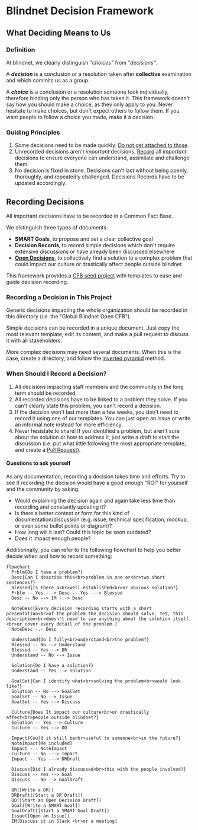 # Blindnet Decision Framework

## What Deciding Means to Us

### Definition

At blindnet, we clearly distinguish _"choices"_ from _"decisions"_.

A **_decision_** is a conclusion or a resolution taken after **collective** examination and which commits us as a group.

A **_choice_** is a conclusion or a resolution someone took individually, therefore binding only the person who has taken it. This framework doesn't say how you should make a choice, as they only apply to you. Never hesitate to make choices, but don't expect others to follow them. If you want people to follow a choice you made, make it a decision.

### Guiding Principles

1. Some decisions need to be made quickly. [Do not get attached to those](./shifting-priorities.md).
2. Unrecorded decisions aren't _important_ decisions. [Record](#recording-decisions) all _important_ decisions to ensure everyone can understand, assimilate and challenge them.
3. No decision is fixed in stone. Decisions can't last without being openly, thoroughly, and repeatedly challenged. Decisions Records have to be updated accordingly.

## Recording Decisions

All important decisions have to be recorded in a Common Fact Base.

We distinguish three types of documents:

- **SMART Goals**, to propose and set a clear collective goal
- **Decision Records**, to record simple decisions which don't require extensive discussions or have already been discussed elsewhere
- **[Open Decisions](./OPEN-DECISIONS.md)**, to collectively find a solution to a complex problem that could impact our culture or drastically affect people outside blindnet

This framework provides a [CFB seed project](./CFB-seed/) with templates to ease and guide decision recording.

### Recording a Decision in This Project

Generic decisions impacting the whole organization should be recorded in this directory (i.e. the "Global Blindnet Open CFB").

Simple decisions can be recorded in a unique document. Just copy the most relevant template, edit its content, and make a pull request to discuss it with all stakeholders.

More complex decisions may need several documents. When this is the case, create a directory, and follow the [inverted pyramid](https://www.s8080.com/blog-news/writing-detail-pages-information-pages) method.

### When Should I Record a Decision?

1. All decisions impacting staff members and the community in the long term should be recorded.
1. All recorded decisions have to be linked to a problem they solve. If you can't clearly state this problem, you can't record a decision.
1. If the decision won't last more than a few weeks, you don't need to record it using one of our templates. You can just open an issue or write an informal note instead for more efficiency.
1. Never hesistate to share! If you identified a problem, but aren't sure about the solution or how to address it, just write a draft to start the discussion (i.e. put what little following the most appropriate template, and create a [Pull Request](https://docs.github.com/en/pull-requests/collaborating-with-pull-requests/proposing-changes-to-your-work-with-pull-requests/about-pull-requests)).

#### Questions to ask yourself

As any documentation, recording a decision takes time and efforts.
Try to see if recording the decision would have a good enough "ROI" for yourself and the community by asking:

- Would explaining the decision again and again take less time than recording and constantly updating it?
- Is there a better context or form for this kind of documentation/discussion (e.g. issue,  technical specification, mockup, or even some bullet points or diagram)?
- How long will it last? Could this topic be soon outdated?
- Does it impact enough people?

Additionnally, you can refer to the following flowchart to help you better decide when and how to record something:

```mermaid
flowchart
  Prblm{Do I have a problem?}
  Desc{Can I describe this<br>problem in one or<br>two short sentences?}
  Blessed{Is there a<br>well established<br>or obvious solution?}
  Prblm -- Yes ---> Desc -- Yes ---> Blessed
  Desc -- No --> IM -.-> Desc

  NoteDesc[Every decision recording starts with a short presentation<br>of the problem the decision should solve. Yet, this description<br>doesn't need to say anything about the solution itself,<br>or cover every detail of the problem.]
  NoteDesc -.- Desc

  Understand{Do I fully<br>understand<br>the problem?}
  Blessed -- No --> Understand
  Blessed -- Yes --> DR
  Understand -- No --> Issue

  Solution{Do I have a solution?}
  Understand -- Yes --> Solution

  GoalSet{Can I identify what<br>solving the problem<br>would look like?}
  Solution -- No --> GoalSet
  GoalSet -- No --> Issue
  GoalSet -- Yes --> Discuss

  Culture{Does It impact our culture<br>or drastically affect<br>people outside blindnet?}
  Solution -- Yes --> Culture
  Culture -- Yes --> OD

  Impact{Could it still be<br>useful to someone<br>in the future?}
  NoteImpact[Me included]
  Impact -.- NoteImpact
  Culture -- No ---> Impact
  Impact -- Yes ---> DRDraft

  Discuss{Did I already discussed<br>this with the people involved?}
  Discuss -- Yes --> Goal
  Discuss -- No --> GoalDraft

  DR([Write a DR])
  DRDraft([Start a DR Draft])
  OD([Start an Open Decision Draft])
  Goal([Write a SMART Goal])
  GoalDraft([Start a SMART Goal Draft])
  Issue([Open an Issue])
  IM[Discuss it in Slack <br>or a meeting]
```
